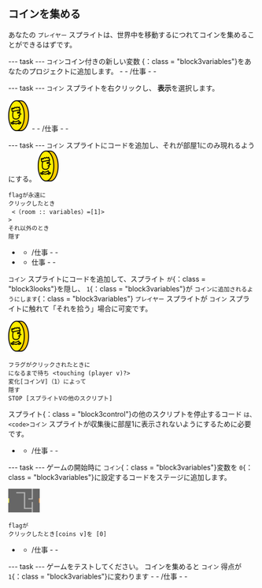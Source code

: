 ## コインを集める

あなたの `プレイヤー` スプライトは、世界中を移動するにつれてコインを集めることができるはずです。

\--- task \--- `コイン`コイン付きの新しい変数</code> {：class = "block3variables"}をあなたのプロジェクトに追加します。 - - /仕事 - -

\--- task \--- `コイン` スプライトを右クリックし、 **表示**を選択します。

![スクリーンショット](images/coin.png) - - /仕事 - -

\--- task \--- `コイン` スプライトにコードを追加し、それが部屋1にのみ現れるようにする。 ![スクリーンショット](images/coin.png)

```blocks3
flagが永遠に
クリックしたとき
 <（room :: variables）=[1]>
>
それ以外のとき
隠す
```

- - /仕事 - -

- - 仕事 - -

`コイン` スプライトにコードを追加して、スプライト `が`{：class = "block3looks"}を隠し、 `1`{：class = "block3variables"}が `コインに追加されるようにします`{：class = "block3variables"} `プレイヤー` スプライトが `コイン` スプライトに触れて「それを拾う」場合に可変です。

![コイン](images/coin.png)

```blocks3
フラグがクリックされたときに
になるまで待ち <touching (player v)?>
変化[コインV]（1）によって
隠す
STOP [スプライトVの他のスクリプト]
```

スプライト</code>{：class = "block3control"}の他のスクリプトを停止するコード `は、 <code>コイン` スプライトが収集後に部屋1に表示されないようにするために必要です。

- - /仕事 - -

\--- task \--- ゲームの開始時に `コイン`{：class = "block3variables"}変数を `0`{：class = "block3variables"}に設定するコードをステージに追加します。

![ステージ](images/stage.png)

```blocks3
flagが
クリックしたとき[coins v]を [0]
```

- - /仕事 - -

\--- task \--- ゲームをテストしてください。 コインを集めると `コイン` 得点が `1`{：class = "block3variables"}に変わります - - /仕事 - -